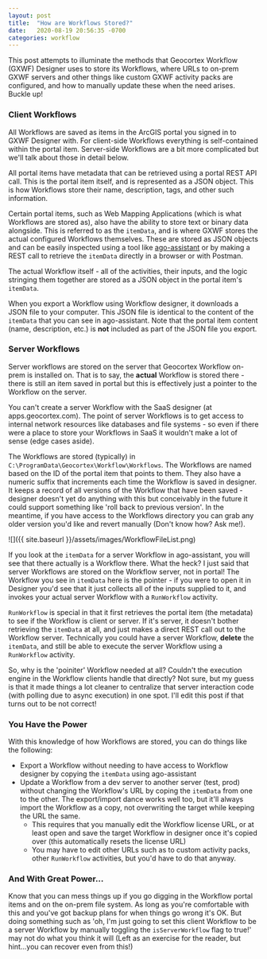 ```yaml
---
layout: post
title:  "How are Workflows Stored?"
date:   2020-08-19 20:56:35 -0700
categories: workflow
---
```

This post attempts to illuminate the methods that Geocortex Workflow (GXWF) Designer uses to store its Workflows, where URLs to on-prem GXWF servers and other things like custom GXWF activity packs are configured, and how to manually update these when the need arises. Buckle up!
  
### Client Workflows
All Workflows are saved as items in the ArcGIS portal you signed in to GXWF Designer with. For client-side Workflows everything is self-contained within the portal item. Server-side Workflows are a bit more complicated but we'll talk about those in detail below.
  
All portal items have metadata that can be retrieved using a portal REST API call. This is the portal item itself, and is represented as a JSON object. This is how Workflows store their name, description, tags, and other such information.
  
Certain portal items, such as Web Mapping Applications (which is what Workflows are stored as), also have the ability to store text or binary data alongside. This is referred to as the `itemData`, and is where GXWF stores the actual configured Workflows themselves. These are stored as JSON objects and can be easily inspected using a tool like [ago-assistant](https://ago-assistant.esri.com/) or by making a REST call to retrieve the `itemData` directly in a browser or with Postman.
  
The actual Workflow itself - all of the activities, their inputs, and the logic stringing them together are stored as a JSON object in the portal item's `itemData`.
  
When you export a Workflow using Workflow designer, it downloads a JSON file to your computer. This JSON file is identical to the content of the `itemData` that you can see in ago-assistant. Note that the portal item content (name, description, etc.) is **not** included as part of the JSON file you export.
  
### Server Workflows
Server workflows are stored on the server that Geocortex Workflow on-prem is installed on. That is to say, the **actual** Workflow is stored there - there is still an item saved in portal but this is effectively just a pointer to the Workflow on the server.
  
You can't create a server Workflow with the SaaS designer (at apps.geocortex.com). The point of server Workflows is to get access to internal network resources like databases and file systems - so even if there were a place to store your Workflows in SaaS it wouldn't make a lot of sense (edge cases aside).
  
The Workflows are stored (typically) in `C:\ProgramData\Geocortex\Workflow\Workflows`. The Workflows are named based on the ID of the portal item that points to them. They also have a numeric suffix that increments each time the Workflow is saved in designer. It keeps a record of all versions of the Workflow that have been saved - designer doesn't yet do anything with this but conceivably in the future it could support something like 'roll back to previous version'. In the meantime, if you have access to the Workflows directory you can grab any older version you'd like and revert manually (Don't know how? Ask me!).

![]({{ site.baseurl }}/assets/images/WorkflowFileList.png)
  
If you look at the `itemData` for a server Workflow in ago-assistant, you will see that there actually is a Workflow there. What the heck? I just said that server Workflows are stored on the Workflow server, not in portal! The Workflow you see in `itemData` here is the pointer - if you were to open it in Designer you'd see that it just collects all of the inputs supplied to it, and invokes your actual server Workflow with a `RunWorkflow` activity.
  
`RunWorkflow` is special in that it first retrieves the portal item (the metadata) to see if the Workflow is client or server. If it's server, it doesn't bother retrieving the `itemData` at all, and just makes a direct REST call out to the Workflow server. Technically you could have a server Workflow, **delete** the `itemData`, and still be able to execute the server Workflow using a `RunWorkflow` activity.
  
So, why is the 'poiniter' Workflow needed at all? Couldn't the execution engine in the Workflow clients handle that directly? Not sure, but my guess is that it made things a lot cleaner to centralize that server interaction code (with polling due to async execution) in one spot. I'll edit this post if that turns out to be not correct!
  
### You Have the Power
With this knowledge of how Workflows are stored, you can do things like the following:
- Export a Workflow without needing to have access to Workflow designer by copying the `itemData` using ago-assistant
- Update a Workflow from a dev server to another server (test, prod) without changing the Workflow's URL by coping the `itemData` from one to the other. The export/import dance works well too, but it'll always import the Workflow as a copy, not overwriting the target while keeping the URL the same.
    - This requires that you manually edit the Workflow license URL, or at least open and save the target Workflow in designer once it's copied over (this automatically resets the license URL)
    - You may have to edit other URLs such as to custom activity packs, other `RunWorkflow` activities, but you'd have to do that anyway.

### And With Great Power...
Know that you can mess things up if you go digging in the Workflow portal items and on the on-prem file system. As long as you're comfortable with this and you've got backup plans for when things go wrong it's OK. But doing something such as 'oh, I'm just going to set this client Workflow to be a server Workflow by manually toggling the `isServerWorkflow` flag to true!' may not do what you think it will (Left as an exercise for the reader, but hint...you can recover even from this!)
